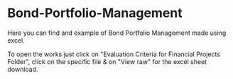 # Bond-Portfolio-Management
Here you can find and example of Bond Portfolio Management made using excel.

To open the works just click on "Evaluation Criteria for Financial Projects Folder", click on the specific file & on "View raw" for the excel sheet download.
